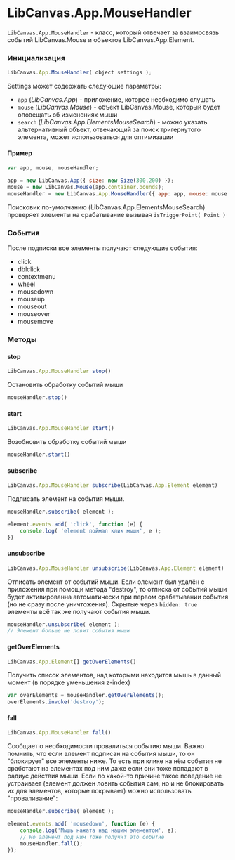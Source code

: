 LibCanvas.App.MouseHandler
==========================

`LibCanvas.App.MouseHandler` - класс, который отвечает за взаимосвязь событий LibCanvas.Mouse и объектов LibCanvas.App.Element.

### Инициализация

```js
LibCanvas.App.MouseHandler( object settings );
```

Settings может содержать следующие параметры:

* `app` (*LibCanvas.App*) - приложение, которое необходимо слушать
* `mouse` (*LibCanvas.Mouse*) - объект LibCanvas.Mouse, который будет оповещать об изменениях мыши
* `search` (*LibCanvas.App.ElementsMouseSearch*) - можно указать альтернативный объект, отвечающий за поиск тригернутого элемента, может использоваться для оптимизации

#### Пример

```js
var app, mouse, mouseHandler;

app = new LibCanvas.App({ size: new Size(300,200) });
mouse = new LibCanvas.Mouse(app.container.bounds);
mouseHandler = new LibCanvas.App.MouseHandler({ app: app, mouse: mouse });
```

Поисковик по-умолчанию (LibCanvas.App.ElementsMouseSearch) проверяет элементы на срабатывание вызывая `isTriggerPoint( Point )`

### События

После подписки все элементы получают следующие события:

* click
* dblclick
* contextmenu
* wheel
* mousedown
* mouseup
* mouseout
* mouseover
* mousemove

### Методы

#### stop

```js
LibCanvas.App.MouseHandler stop()
```

Остановить обработку событий мыши

```js
mouseHandler.stop()
```

#### start

```js
LibCanvas.App.MouseHandler start()
```

Возобновить обработку событий мыши

```js
mouseHandler.start()
```

#### subscribe

```js
LibCanvas.App.MouseHandler subscribe(LibCanvas.App.Element element)
```

Подписать элемент на события мыши.

```js
mouseHandler.subscribe( element );

element.events.add( 'click', function (e) {
	console.log( 'element поймал клик мыши', e );
})
```

#### unsubscribe

```js
LibCanvas.App.MouseHandler unsubscribe(LibCanvas.App.Element element)
```

Отписать элемент от событий мыши. Если элемент был удалён с приложения при помощи метода "destroy", то отписка от событий мыши будет активированна автоматически при первом срабатывании события (но не сразу после уничтожения). Скрытые через `hidden: true` элементы всё так же получают события мыши.

```js
mouseHandler.unsubscribe( element );
// Элемент больше не ловит события мыши
```

#### getOverElements

```js
LibCanvas.App.Element[] getOverElements()
```

Получить список элементов, над которыми находится мышь в данный момент (в порядке уменьшения z-index)

```js
var overElements = mouseHandler.getOverElements();
overElements.invoke('destroy');
```

#### fall

```js
LibCanvas.App.MouseHandler fall()
```

Сообщает о необходимости провалиться событию мыши. Важно помнить, что если элемент подписан на события мыши, то он "блокирует" все элементы ниже. То есть при клике на нём события не сработают на элементах под ним даже если они тоже попадают в радиус действия мыши. Если по какой-то причине такое поведение не устраивает (элемент должен ловить события сам, но и не блокировать их для элементов, которые покрывает) можно использовать "проваливание":

```js
mouseHandler.subscribe( element );

element.events.add( 'mousedown', function (e) {
	console.log('Мышь нажата над нашим элементом', e);
	// Но элемент под ним тоже получит это событие
	mouseHandler.fall();
});
```

